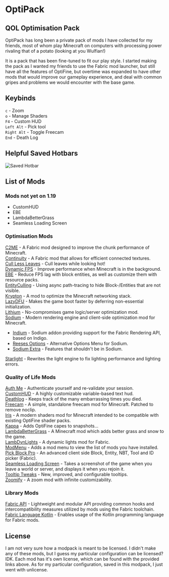 # OptiPack
## QOL Optimisation Pack

OptiPack has long been a private pack of mods I have collected for my friends, most of whom play Minecraft on computers with processing power rivaling that of a potato (looking at you Wulfian!)

It is a pack that has been fine-tuned to fit our play style. I started making the pack as I wanted my friends to use the Fabric mod launcher, but still have all the features of OptiFine, but overtime was expanded to have other mods that would improve our gameplay experience, and deal with common gripes and problems we would encounter with the base game.

## Keybinds
`c` - Zoom  
`o` - Manage Shaders  
`F4` - Custom HUD  
`Left Alt` - Pick tool  
`Right Alt` - Toggle Freecam  
`End` - Death Log

## Helpful Saved Hotbars
![Saved Hotbar](https://i.imgur.com/qB9sy95.png)

## List of Mods
### Mods not yet on 1.19
- CustomHUD
- EBE
- LambdaBetterGrass
- Seamless Loading Screen

### Optimisation Mods
[C2ME](https://modrinth.com/mod/c2me-fabric) - A Fabric mod designed to improve the chunk performance of Minecraft.  
[Continuity](https://modrinth.com/mod/continuity) -  A Fabric mod that allows for efficient connected textures.  
[Cull Less Leaves](https://modrinth.com/mod/cull-less-leaves) -  Cull leaves while looking hot!  
[Dynamic FPS](https://modrinth.com/mod/dynamic-fps) -  Improve performance when Minecraft is in the background.  
[EBE](https://modrinth.com/mod/ebe) -  Reduce FPS lag with block entities, as well as customize them with resource packs.  
[EntityCulling](https://modrinth.com/mod/entityculling) -  Using async path-tracing to hide Block-/Entities that are not visible.  
[Krypton](https://modrinth.com/mod/krypton) -  A mod to optimize the Minecraft networking stack.  
[LazyDFU](https://modrinth.com/mod/lazydfu) -  Makes the game boot faster by deferring non-essential initialization.  
[Lithium](https://modrinth.com/mod/lithium) -  No-compromises game logic/server optimization mod.  
[Sodium](https://modrinth.com/mod/sodium) -  Modern rendering engine and client-side optimization mod for Minecraft.

- [Indium](https://modrinth.com/mod/indium) -  Sodium addon providing support for the Fabric Rendering API, based on Indigo.
- [Reeses Options](https://modrinth.com/mod/reeses-sodium-options) -  Alternative Options Menu for Sodium.
- [Sodium Extra](https://modrinth.com/mod/sodium-extra) -  Features that shouldn't be in Sodium.

[Starlight](https://modrinth.com/mod/starlight) -  Rewrites the light engine to fix lighting performance and lighting errors.

### Quality of Life Mods
[Auth Me](https://modrinth.com/mod/auth-me) -  Authenticate yourself and re-validate your session.  
[CustomHUD](https://modrinth.com/mod/customhud) -  A highly customizable variable-based text hud.  
[Deathlog](https://modrinth.com/mod/deathlog) -  Keeps track of the many embarrassing times you died.  
[Freecam](https://github.com/optipack/Freecam) - A simple, standalone freecam mod for Minecraft. Patched to remove noclip.  
[Iris](https://modrinth.com/mod/iris) -  A modern shaders mod for Minecraft intended to be compatible with existing OptiFine shader packs.  
[Kappa](https://modrinth.com/mod/kappa) - Adds OptiFine capes to snapshots...  
[LambdaBetterGrass](https://modrinth.com/mod/lambdabettergrass) -  A Minecraft mod which adds better grass and snow to the game.  
[LambDynLights](https://modrinth.com/mod/lambdynamiclights) -  A dynamic lights mod for Fabric.  
[ModMenu](https://modrinth.com/mod/modmenu) -  Adds a mod menu to view the list of mods you have installed.  
[Pick Block Pro](https://modrinth.com/mod/pick-block-pro) -  An advanced client side Block, Entity, NBT, Tool and ID picker (Fabric).  
[Seamless Loading Screen](https://modrinth.com/mod/seamless-loading-screen) -  Takes a screenshot of the game when you leave a world or server, and displays it when you rejoin it.  
[Tooltip Tweaks](https://modrinth.com/mod/tooltiptweaks) -  New, improved, and configurable tooltips.  
[Zoomify](https://modrinth.com/mod/zoomify) -  A zoom mod with infinite customizability.

### Library Mods
[Fabric API](https://modrinth.com/mod/fabric-api) -  Lightweight and modular API providing common hooks and intercompatibility measures utilized by mods using the Fabric toolchain.  
[Fabric Language Kotlin](https://modrinth.com/mod/fabric-language-kotlin) - Enables usage of the Kotlin programming language for Fabric mods.

## License
I am not very sure how a modpack is meant to be licensed. I didn't make any of these mods, but I guess my particular configuration can be licensed? IDK. Each mod has it's own license, which can be found with the provided links above. As for my particular configuration, saved in this modpack, I just went with unlicense.
